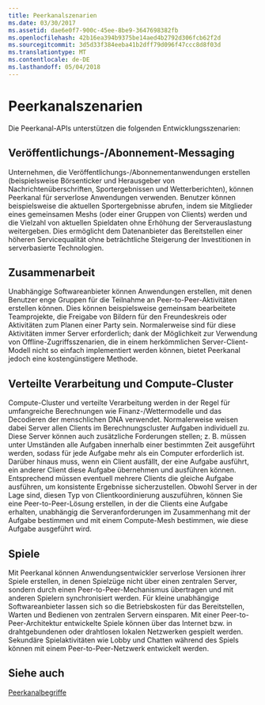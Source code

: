 ```yaml
---
title: Peerkanalszenarien
ms.date: 03/30/2017
ms.assetid: dae6e0f7-900c-45ee-8be9-3647698382fb
ms.openlocfilehash: 42b16ea394b9375be14aed4b2792d306fcb62f2d
ms.sourcegitcommit: 3d5d33f384eeba41b2dff79d096f47ccc8d8f03d
ms.translationtype: MT
ms.contentlocale: de-DE
ms.lasthandoff: 05/04/2018
---
```

# <a name="peer-channel-scenarios"></a>Peerkanalszenarien
Die Peerkanal-APIs unterstützen die folgenden Entwicklungsszenarien:  
  
## <a name="publicationsubscription-messaging"></a>Veröffentlichungs-/Abonnement-Messaging  
 Unternehmen, die Veröffentlichungs-/Abonnementanwendungen erstellen (beispielsweise Börsenticker und Herausgeber von Nachrichtenüberschriften, Sportergebnissen und Wetterberichten), können Peerkanal für serverlose Anwendungen verwenden. Benutzer können beispielsweise die aktuellen Sportergebnisse abrufen, indem sie Mitglieder eines gemeinsamen Meshs (oder einer Gruppen von Clients) werden und die Vielzahl von aktuellen Spieldaten ohne Erhöhung der Serverauslastung weitergeben. Dies ermöglicht dem Datenanbieter das Bereitstellen einer höheren Servicequalität ohne beträchtliche Steigerung der Investitionen in serverbasierte Technologien.  
  
## <a name="collaboration"></a>Zusammenarbeit  
 Unabhängige Softwareanbieter können Anwendungen erstellen, mit denen Benutzer enge Gruppen für die Teilnahme an Peer-to-Peer-Aktivitäten erstellen können. Dies können beispielsweise gemeinsam bearbeitete Teamprojekte, die Freigabe von Bildern für den Freundeskreis oder Aktivitäten zum Planen einer Party sein. Normalerweise sind für diese Aktivitäten immer Server erforderlich; dank der Möglichkeit zur Verwendung von Offline-Zugriffsszenarien, die in einem herkömmlichen Server-Client-Modell nicht so einfach implementiert werden können, bietet Peerkanal jedoch eine kostengünstigere Methode.  
  
## <a name="distributed-processing-and-compute-clusters"></a>Verteilte Verarbeitung und Compute-Cluster  
 Compute-Cluster und verteilte Verarbeitung werden in der Regel für umfangreiche Berechnungen wie Finanz-/Wettermodelle und das Decodieren der menschlichen DNA verwendet. Normalerweise weisen dabei Server allen Clients im Berechnungscluster Aufgaben individuell zu. Diese Server können auch zusätzliche Forderungen stellen; z. B. müssen unter Umständen alle Aufgaben innerhalb einer bestimmten Zeit ausgeführt werden, sodass für jede Aufgabe mehr als ein Computer erforderlich ist. Darüber hinaus muss, wenn ein Client ausfällt, der eine Aufgabe ausführt, ein anderer Client diese Aufgabe übernehmen und ausführen können. Entsprechend müssen eventuell mehrere Clients die gleiche Aufgabe ausführen, um konsistente Ergebnisse sicherzustellen. Obwohl Server in der Lage sind, diesen Typ von Clientkoordinierung auszuführen, können Sie eine Peer-to-Peer-Lösung erstellen, in der die Clients eine Aufgabe erhalten, unabhängig die Serveranforderungen im Zusammenhang mit der Aufgabe bestimmen und mit einem Compute-Mesh bestimmen, wie diese Aufgabe ausgeführt wird.  
  
## <a name="gaming"></a>Spiele  
 Mit Peerkanal können Anwendungsentwickler serverlose Versionen ihrer Spiele erstellen, in denen Spielzüge nicht über einen zentralen Server, sondern durch einen Peer-to-Peer-Mechanismus übertragen und mit anderen Spielern synchronisiert werden. Für kleine unabhängige Softwareanbieter lassen sich so die Betriebskosten für das Bereitstellen, Warten und Bedienen von zentralen Servern einsparen. Mit einer Peer-to-Peer-Architektur entwickelte Spiele können über das Internet bzw. in drahtgebundenen oder drahtlosen lokalen Netzwerken gespielt werden. Sekundäre Spielaktivitäten wie Lobby und Chatten während des Spiels können mit einem Peer-to-Peer-Netzwerk entwickelt werden.  
  
## <a name="see-also"></a>Siehe auch  
 [Peerkanalbegriffe](../../../../docs/framework/wcf/feature-details/peer-channel-concepts.md)
